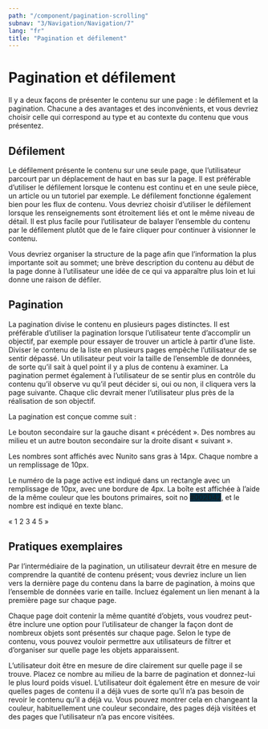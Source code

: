 ```yaml
---
path: "/component/pagination-scrolling"
subnav: "3/Navigation/Navigation/7"
lang: "fr"
title: "Pagination et défilement"
---
```


# Pagination et défilement

Il y a deux façons de présenter le contenu sur une page : le défilement et la pagination. Chacune a des avantages et des inconvénients, et vous devriez choisir celle qui correspond au type et au contexte du contenu que vous présentez.

## Défilement

Le défilement présente le contenu sur une seule page, que l’utilisateur parcourt par un déplacement de haut en bas sur la page. Il est préférable d’utiliser le défilement lorsque le contenu est continu et en une seule pièce, un article ou un tutoriel par exemple. Le défilement fonctionne également bien pour les flux de contenu. Vous devriez choisir d’utiliser le défilement lorsque les renseignements sont étroitement liés et ont le même niveau de détail. Il est plus facile pour l’utilisateur de balayer l’ensemble du contenu par le défilement plutôt que de le faire cliquer pour continuer à visionner le contenu.

Vous devriez organiser la structure de la page afin que l’information la plus importante soit au sommet; une brève description du contenu au début de la page donne à l’utilisateur une idée de ce qui va apparaître plus loin et lui donne une raison de défiler.

## Pagination

La pagination divise le contenu en plusieurs pages distinctes. Il est préférable d’utiliser la pagination lorsque l’utilisateur tente d’accomplir un objectif, par exemple pour essayer de trouver un article à partir d’une liste. Diviser le contenu de la liste en plusieurs pages empêche l’utilisateur de se sentir dépassé. Un utilisateur peut voir la taille de l’ensemble de données, de sorte qu’il sait à quel point il y a plus de contenu à examiner. La pagination permet également à l’utilisateur de se sentir plus en contrôle du contenu qu’il observe vu qu’il peut décider si, oui ou non, il cliquera vers la page suivante. Chaque clic devrait mener l’utilisateur plus près de la réalisation de son objectif.

La pagination est conçue comme suit :

Le bouton secondaire sur la gauche disant « précédent ». Des nombres au milieu et un autre bouton secondaire sur la droite disant « suivant ».

Les nombres sont affichés avec Nunito sans gras à 14px. Chaque nombre a un remplissage de 10px.

Le numéro de la page active est indiqué dans un rectangle avec un remplissage de 10px, avec une bordure de 4px. La boîte est affichée à l’aide de la même couleur que les boutons primaires, soit no <badge style="background-color: #002D42">#002D42</badge>, et le nombre est indiqué en texte blanc.

<pagination aria-label="Page navigation example">
    <paginationitem>
        <paginationlink href="#">
        « <!-- previous="true" doesn't work, this needs a solution  -->
        </paginationlink>
    </paginationitem>
    <paginationitem>
        <paginationlink href="#">
        1
        </paginationlink>
    </paginationitem>
    <paginationitem>
        <paginationlink href="#">
        2
        </paginationlink>
    </paginationitem>
    <paginationitem>
        <paginationlink href="#">
        3
        </paginationlink>
    </paginationitem>
    <paginationitem>
        <paginationlink href="#">
        4
        </paginationlink>
    </paginationitem>
    <paginationitem>
        <paginationlink href="#">
        5
        </paginationlink>
    </paginationitem>
    <paginationitem>
        <paginationlink href="#">
        »
        </paginationlink>
    </paginationitem>
</pagination>

<codeblock
    react='
    <Pagination>
        <PaginationItem>
          <PaginationLink previous href="#" />
        </PaginationItem>
        <PaginationItem>
          <PaginationLink href="#">
            1
          </PaginationLink>
        </PaginationItem>
        <PaginationItem>
          <PaginationLink href="#">
            2
          </PaginationLink>
        </PaginationItem>
        <PaginationItem>
          <PaginationLink href="#">
            3
          </PaginationLink>
        </PaginationItem>
        <PaginationItem>
          <PaginationLink href="#">
            4
          </PaginationLink>
        </PaginationItem>
        <PaginationItem>
          <PaginationLink href="#">
            5
          </PaginationLink>
        </PaginationItem>
        <PaginationItem>
          <PaginationLink next href="#" />
        </PaginationItem>
    </Pagination>'
    html='
    <nav>
        <ul class="pagination">
            <li class="page-item">
            <a class="page-link" href="#" aria-label="Previous">
                <span aria-hidden="true">&laquo;</span>
                <span class="sr-only">Previous</span>
            </a>
            </li>
            <li class="page-item"><a class="page-link" href="#">1</a></li>
            <li class="page-item"><a class="page-link" href="#">2</a></li>
            <li class="page-item"><a class="page-link" href="#">3</a></li>
            <li class="page-item">
            <a class="page-link" href="#" aria-label="Next">
                <span aria-hidden="true">&raquo;</span>
                <span class="sr-only">Next</span>
            </a>
            </li>
        </ul>
    </nav>'>
</codebloack>

## Pratiques exemplaires

Par l’intermédiaire de la pagination, un utilisateur devrait être en mesure de comprendre la quantité de contenu présent; vous devriez inclure un lien vers la dernière page du contenu dans la barre de pagination, à moins que l’ensemble de données varie en taille. Incluez également un lien menant à la première page sur chaque page.

Chaque page doit contenir la même quantité d’objets, vous voudrez peut-être inclure une option pour l’utilisateur de changer la façon dont de nombreux objets sont présentés sur chaque page. Selon le type de contenu, vous pouvez vouloir permettre aux utilisateurs de filtrer et d’organiser sur quelle page les objets apparaissent.

L’utilisateur doit être en mesure de dire clairement sur quelle page il se trouve. Placez ce nombre au milieu de la barre de pagination et donnez-lui le plus lourd poids visuel. L’utilisateur doit également être en mesure de voir quelles pages de contenu il a déjà vues de sorte qu’il n’a pas besoin de revoir le contenu qu’il a déjà vu. Vous pouvez montrer cela en changeant la couleur, habituellement une couleur secondaire, des pages déjà visitées et des pages que l’utilisateur n’a pas encore visitées.
